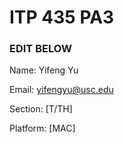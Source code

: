 # ITP 435 PA3 #

### EDIT BELOW ###
Name: Yifeng Yu

Email: yifengyu@usc.edu

Section: [T/TH]

Platform: [MAC]
